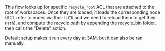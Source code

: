 This flow looks up for specific `recycle_root` ACL that are attached to the root of workspaces. Once they are loaded, it loads the corresponding node (ACL refer to nodes via their `UUID` and we need to reload them to get their `Path`), and compute
the recycle path by appending the recycle_bin folder, then calls the "Delete" action.

Default setup makes it run every day at 3AM, but it can also be ran manually.